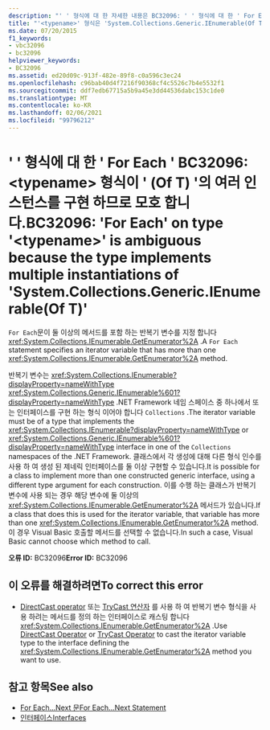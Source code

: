 ```yaml
---
description: "' ' 형식에 대 한 자세한 내용은 BC32096: ' ' 형식에 대 한 ' For Each ' 형식이 모호 합니다. <typename>"
title: "'<typename>' 형식은 'System.Collections.Generic.IEnumerable(Of T)'의 여러 인스턴스를 구현하므로 이 형식의 'For Each'가 모호합니다."
ms.date: 07/20/2015
f1_keywords:
- vbc32096
- bc32096
helpviewer_keywords:
- BC32096
ms.assetid: ed20d09c-913f-482e-89f8-c0a596c3ec24
ms.openlocfilehash: c96bab40d4f7216f90368cf4c5526c7b4e5532f1
ms.sourcegitcommit: ddf7edb67715a5b9a45e3dd44536dabc153c1de0
ms.translationtype: MT
ms.contentlocale: ko-KR
ms.lasthandoff: 02/06/2021
ms.locfileid: "99796212"
---
```

# <a name="bc32096-for-each-on-type-typename-is-ambiguous-because-the-type-implements-multiple-instantiations-of-systemcollectionsgenericienumerableof-t"></a><span data-ttu-id="fe9cf-103">' ' 형식에 대 한 ' For Each ' BC32096: \<typename> 형식이 ' (Of T) '의 여러 인스턴스를 구현 하므로 모호 합니다.</span><span class="sxs-lookup"><span data-stu-id="fe9cf-103">BC32096: 'For Each' on type '\<typename>' is ambiguous because the type implements multiple instantiations of 'System.Collections.Generic.IEnumerable(Of T)'</span></span>

<span data-ttu-id="fe9cf-104">`For Each`문이 둘 이상의 메서드를 포함 하는 반복기 변수를 지정 합니다 <xref:System.Collections.IEnumerable.GetEnumerator%2A> .</span><span class="sxs-lookup"><span data-stu-id="fe9cf-104">A `For Each` statement specifies an iterator variable that has more than one <xref:System.Collections.IEnumerable.GetEnumerator%2A> method.</span></span>

 <span data-ttu-id="fe9cf-105">반복기 변수는 <xref:System.Collections.IEnumerable?displayProperty=nameWithType> <xref:System.Collections.Generic.IEnumerable%601?displayProperty=nameWithType> .NET Framework 네임 스페이스 중 하나에서 또는 인터페이스를 구현 하는 형식 이어야 합니다 `Collections` .</span><span class="sxs-lookup"><span data-stu-id="fe9cf-105">The iterator variable must be of a type that implements the <xref:System.Collections.IEnumerable?displayProperty=nameWithType> or <xref:System.Collections.Generic.IEnumerable%601?displayProperty=nameWithType> interface in one of the `Collections` namespaces of the .NET Framework.</span></span> <span data-ttu-id="fe9cf-106">클래스에서 각 생성에 대해 다른 형식 인수를 사용 하 여 생성 된 제네릭 인터페이스를 둘 이상 구현할 수 있습니다.</span><span class="sxs-lookup"><span data-stu-id="fe9cf-106">It is possible for a class to implement more than one constructed generic interface, using a different type argument for each construction.</span></span> <span data-ttu-id="fe9cf-107">이를 수행 하는 클래스가 반복기 변수에 사용 되는 경우 해당 변수에 둘 이상의 <xref:System.Collections.IEnumerable.GetEnumerator%2A> 메서드가 있습니다.</span><span class="sxs-lookup"><span data-stu-id="fe9cf-107">If a class that does this is used for the iterator variable, that variable has more than one <xref:System.Collections.IEnumerable.GetEnumerator%2A> method.</span></span> <span data-ttu-id="fe9cf-108">이 경우 Visual Basic 호출할 메서드를 선택할 수 없습니다.</span><span class="sxs-lookup"><span data-stu-id="fe9cf-108">In such a case, Visual Basic cannot choose which method to call.</span></span>

 <span data-ttu-id="fe9cf-109">**오류 ID:** BC32096</span><span class="sxs-lookup"><span data-stu-id="fe9cf-109">**Error ID:** BC32096</span></span>

## <a name="to-correct-this-error"></a><span data-ttu-id="fe9cf-110">이 오류를 해결하려면</span><span class="sxs-lookup"><span data-stu-id="fe9cf-110">To correct this error</span></span>

- <span data-ttu-id="fe9cf-111">[DirectCast operator](../operators/directcast-operator.md) 또는 [TryCast 연산자](../operators/trycast-operator.md) 를 사용 하 여 반복기 변수 형식을 사용 하려는 메서드를 정의 하는 인터페이스로 캐스팅 합니다 <xref:System.Collections.IEnumerable.GetEnumerator%2A> .</span><span class="sxs-lookup"><span data-stu-id="fe9cf-111">Use [DirectCast Operator](../operators/directcast-operator.md) or [TryCast Operator](../operators/trycast-operator.md) to cast the iterator variable type to the interface defining the <xref:System.Collections.IEnumerable.GetEnumerator%2A> method you want to use.</span></span>

## <a name="see-also"></a><span data-ttu-id="fe9cf-112">참고 항목</span><span class="sxs-lookup"><span data-stu-id="fe9cf-112">See also</span></span>

- [<span data-ttu-id="fe9cf-113">For Each...Next 문</span><span class="sxs-lookup"><span data-stu-id="fe9cf-113">For Each...Next Statement</span></span>](../statements/for-each-next-statement.md)
- [<span data-ttu-id="fe9cf-114">인터페이스</span><span class="sxs-lookup"><span data-stu-id="fe9cf-114">Interfaces</span></span>](../../programming-guide/language-features/interfaces/index.md)

